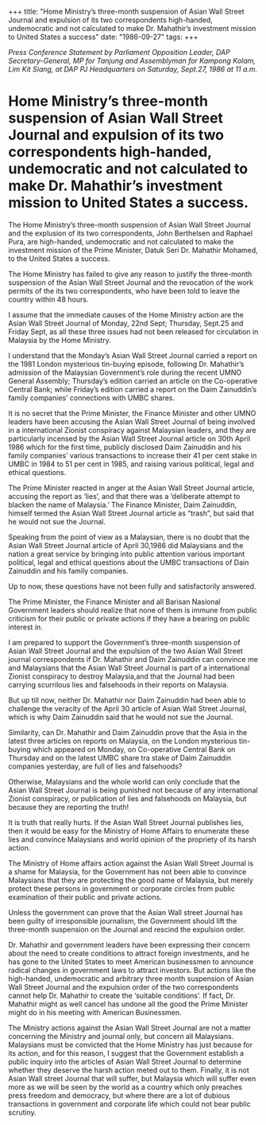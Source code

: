 +++ 
title: "Home Ministry’s three-month suspension of Asian Wall Street Journal and expulsion of its two correspondents high-handed, undemocratic and not calculated to make Dr. Mahathir’s investment mission to United States a success"
date: "1986-09-27"
tags:
+++

_Press Conference Statement by Parliament Opposition Leader, DAP Secretary-General, MP for Tanjung and Assemblyman for Kampong Kolam, Lim Kit Siang, at DAP PJ Headquarters on Saturday, Sept.27, 1986 at 11 a.m._

# Home Ministry’s three-month suspension of Asian Wall Street Journal and expulsion of its two correspondents high-handed, undemocratic and not calculated to make Dr. Mahathir’s investment mission to United States a success.

The Home Ministry’s three-month suspension of Asian Wall Street Journal and the explusion of its two correspondents, John Berthelsen and Raphael Pura, are high-handed, undemocratic and not calculated to make the investment mission of the Prime Minister, Datuk Seri Dr. Mahathir Mohamed, to the United States a success.</u>

The Home Ministry has failed to give any reason to justify the three-month suspension of the Asian Wall Street Journal and the revocation of the work permits of the its two correspondents, who have been told to leave the country within 48 hours.

I assume that the immediate causes of the Home Ministry action are the Asian Wall Street Journal of Monday, 22nd Sept; Thursday, Sept.25 and Friday Sept, as all these three issues had not been released for circulation in Malaysia by the Home Ministry.

I understand that the Monday’s Asian Wall Street Journal carried a report on the 1981 London mysterious tin-buying episode, following Dr. Mahathir’s admission of the Malaysian Government’s role during the recent UMNO General Assembly; Thursday’s edition carried an article on the Co-operative Central Bank; while Friday’s edition carried a report on the Daim Zainuddin’s family companies’ connections with UMBC shares.

It is no secret that the Prime Minister, the Finance Minister and other UMNO leaders have been accusing the Asian Wall Street Journal of being involved in a international Zionist conspiracy against Malaysian leaders, and they are particularly incensed by the Asian Wall Street Journal article on 30th April 1986 which for the first time, publicly disclosed Daim Zainuddin and his family companies’ various transactions to increase their 41 per cent stake in UMBC in 1984 to 51 per cent in 1985, and raising various political, legal and ethical questions.

The Prime Minister reacted in anger at the Asian Wall Street Journal article, accusing the report as ‘lies’, and that there was a ‘deliberate attempt to blacken the name of Malaysia.’ The Finance Minister, Daim Zainuddin, himself termed the Asian Wall Street Journal article as “trash”, but said that he would not sue the Journal.

Speaking from the point of view as a Malaysian, there is no doubt that the Asian Wall Street Journal article of April 30,1986 did Malaysians and the nation a great service by bringing into public attention various important political, legal and ethical questions about the UMBC transactions of Dain Zainuddin and his family companies.

Up to now, these questions have not been fully and satisfactorily answered.

The Prime Minister, the Finance Minister and all Barisan Nasional Government leaders should realize that none of them is immune from public criticism for their public or private actions if they have a bearing on public interest in.

I am prepared to support the Government’s three-month suspension of Asian Wall Street Journal and the expulsion of the two Asian Wall Street journal correspondents if Dr. Mahathir and Daim Zainuddin can convince me and Malaysians that the Asian Wall Street Journal is part of a international Zionist conspiracy to destroy Malaysia,and that the Journal had been carrying scurrilous lies and falsehoods in their reports on Malaysia.

But up till now, neither Dr. Mahathir nor Daim Zainuddin had been able to challenge the veracity of the April 30 article of Asian Wall Street Journal, which is why Daim Zainuddin said that he would not sue the Journal.

Similarity, can Dr. Mahathir and Daim Zainuddin prove that the Asia in the latest three articles on reports on Malaysia, on the London mysterious tin-buying which appeared on Monday, on Co-operative Central Bank on Thursday and on the latest UMBC share tra stake of Daim Zainuddin companies yesterday, are full of lies and falsehoods?

Otherwise, Malaysians and the whole world can only conclude that the Asian Wall Street Journal is being punished not because of any international Zionist conspiracy, or publication of lies and falsehoods on Malaysia, but because they are reporting the truth!

It is truth that really hurts. If the Asian Wall Street Journal publishes lies, then it would be easy for the Ministry of Home Affairs to enumerate these lies and convince Malaysians and world opinion of the propriety of its harsh action.

The Ministry of Home affairs action against the Asian Wall Street Journal is a shame for Malaysia, for the Government has not been able to convince Malaysians that they are protecting the good name of Malaysia, but merely protect these persons in government or corporate circles from public examination of their public and private actions.

Unless the government can prove that the Asian Wall street Journal has been guilty of irresponsible journalism, the Government should lift the three-month suspension on the Journal and rescind the expulsion order.

Dr. Mahathir and government leaders have been expressing their concern about the need to create conditions to attract foreign investments, and he has gone to the United States to meet American businessmen to announce radical changes in government laws to attract investors. But actions like the high-handed, undemocratic and arbitrary three month suspension of Asian Wall Street Journal and the expulsion order of the two correspondents cannot help Dr. Mahathir to create the ‘suitable conditions’. If fact, Dr. Mahathir might as well cancel has undone all the good the Prime Minister might do in his meeting with American Businessmen.

The Ministry actions against the Asian Wall Street Journal are not a matter concerning the Ministry and journal only, but concern all Malaysians. Malaysians must be convicted that the Home Ministry has just because for its action, and for this reason, I suggest that the Government establish a public inquiry into the articles of Asian Wall Street Journal to determine whether they deserve the harsh action meted out to them. Finally, it is not Asian Wall street Journal that will suffer, but Malaysia which will suffer even more as we will be seen by the world as a country which only preaches press freedom and democracy, but where there are a lot of dubious transactions in government and corporate life which could not bear public scrutiny.
 
